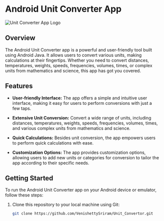 # Android Unit Converter App

![Unit Converter App Logo](app_logo.png)

## Overview

The Android Unit Converter app is a powerful and user-friendly tool built using Android Java. It allows users to convert various units, making calculations at their fingertips. Whether you need to convert distances, temperatures, weights, speeds, frequencies, volumes, times, or complex units from mathematics and science, this app has got you covered.

## Features

- **User-friendly Interface:** The app offers a simple and intuitive user interface, making it easy for users to perform conversions with just a few taps.

- **Extensive Unit Conversion:** Convert a wide range of units, including distances, temperatures, weights, speeds, frequencies, volumes, times, and various complex units from mathematics and science.

- **Quick Calculations:** Besides unit conversion, the app empowers users to perform quick calculations with ease.

- **Customization Options:** The app provides customization options, allowing users to add new units or categories for conversion to tailor the app according to their specific needs.

## Getting Started

To run the Android Unit Converter app on your Android device or emulator, follow these steps:

1. Clone this repository to your local machine using Git:

   ```bash
   git clone https://github.com/VenishettySriram/Unit_Convertor.git

